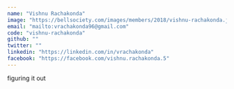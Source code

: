 ```yaml
---
name: "Vishnu Rachakonda"
image: "https://bellsociety.com/images/members/2018/vishnu-rachakonda.jpg"
email: "mailto:vrachakonda96@gmail.com"
code: "vishnu-rachakonda"
github: ""
twitter: ""
linkedin: "https://linkedin.com/in/vrachakonda"
facebook: "https://facebook.com/vishnu.rachakonda.5"
---
```

figuring it out